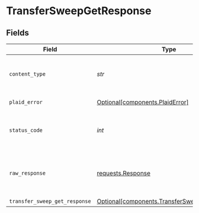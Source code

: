 # TransferSweepGetResponse


## Fields

| Field                                                                                                | Type                                                                                                 | Required                                                                                             | Description                                                                                          |
| ---------------------------------------------------------------------------------------------------- | ---------------------------------------------------------------------------------------------------- | ---------------------------------------------------------------------------------------------------- | ---------------------------------------------------------------------------------------------------- |
| `content_type`                                                                                       | *str*                                                                                                | :heavy_check_mark:                                                                                   | HTTP response content type for this operation                                                        |
| `plaid_error`                                                                                        | [Optional[components.PlaidError]](../../models/components/plaiderror.md)                             | :heavy_minus_sign:                                                                                   | Error response                                                                                       |
| `status_code`                                                                                        | *int*                                                                                                | :heavy_check_mark:                                                                                   | HTTP response status code for this operation                                                         |
| `raw_response`                                                                                       | [requests.Response](https://requests.readthedocs.io/en/latest/api/#requests.Response)                | :heavy_minus_sign:                                                                                   | Raw HTTP response; suitable for custom response parsing                                              |
| `transfer_sweep_get_response`                                                                        | [Optional[components.TransferSweepGetResponse]](../../models/components/transfersweepgetresponse.md) | :heavy_minus_sign:                                                                                   | OK                                                                                                   |